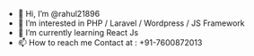 - 👋 Hi, I’m @rahul21896
- 👀 I’m interested in PHP / Laravel / Wordpress / JS Framework
- 🌱 I’m currently learning React Js
- 📫 How to reach me Contact at : +91-7600872013

<!---
rahul21896/rahul21896 is a ✨ special ✨ repository because its `README.md` (this file) appears on your GitHub profile.
You can click the Preview link to take a look at your changes.
--->
